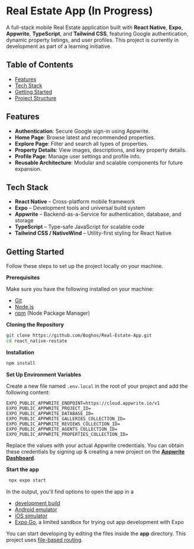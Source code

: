 # Real Estate App (In Progress)

A full-stack mobile Real Estate application built with **React Native**, **Expo**, **Appwrite**, **TypeScript**, and **Tailwind CSS**, featuring Google authentication, dynamic property listings, and user profiles. This project is currently in development as part of a learning initiative.

## Table of Contents

- [Features](#features)
- [Tech Stack](#tech-stack)
- [Getting Started](#getting-started)
- [Project Structure](#project-structure)

## Features

- **Authentication**: Secure Google sign-in using Appwrite.
- **Home Page**: Browse latest and recommended properties.
- **Explore Page**: Filter and search all types of properties.
- **Property Details**: View images, descriptions, and key property details.
- **Profile Page**: Manage user settings and profile info.
- **Reusable Architecture**: Modular and scalable components for future expansion.

## Tech Stack

- **React Native** – Cross-platform mobile framework
- **Expo** – Development tools and universal build system
- **Appwrite** – Backend-as-a-Service for authentication, database, and storage
- **TypeScript** – Type-safe JavaScript for scalable code
- **Tailwind CSS / NativeWind** – Utility-first styling for React Native

## Getting Started

Follow these steps to set up the project locally on your machine.

**Prerequisites**

Make sure you have the following installed on your machine:

- [Git](https://git-scm.com/)
- [Node.js](https://nodejs.org/en)
- [npm](https://www.npmjs.com/) (Node Package Manager)

**Cloning the Repository**

```bash
git clone https://github.com/Boghos/Real-Estate-App.git
cd react_native-restate
```

**Installation**

```bash
npm install
```

**Set Up Environment Variables**

Create a new file named `.env.local` in the root of your project and add the following content:

```env
EXPO_PUBLIC_APPWRITE_ENDPOINT=https://cloud.appwrite.io/v1
EXPO_PUBLIC_APPWRITE_PROJECT_ID=
EXPO_PUBLIC_APPWRITE_DATABASE_ID=
EXPO_PUBLIC_APPWRITE_GALLERIES_COLLECTION_ID=
EXPO_PUBLIC_APPWRITE_REVIEWS_COLLECTION_ID=
EXPO_PUBLIC_APPWRITE_AGENTS_COLLECTION_ID=
EXPO_PUBLIC_APPWRITE_PROPERTIES_COLLECTION_ID=
```

Replace the values with your actual Appwrite credentials. You can obtain these credentials by signing up & creating a new project on the [**Appwrite Dashboard**](https://jsm.dev/rn25-appwrite).

**Start the app**

```bash
 npx expo start
```

In the output, you'll find options to open the app in a

- [development build](https://docs.expo.dev/develop/development-builds/introduction/)
- [Android emulator](https://docs.expo.dev/workflow/android-studio-emulator/)
- [iOS simulator](https://docs.expo.dev/workflow/ios-simulator/)
- [Expo Go](https://expo.dev/go), a limited sandbox for trying out app development with Expo

You can start developing by editing the files inside the **app** directory. This project uses [file-based routing](https://docs.expo.dev/router/introduction).
